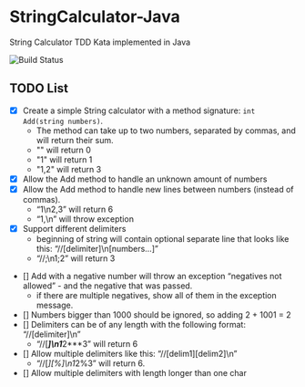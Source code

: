 # StringCalculator-Java
String Calculator TDD Kata implemented in Java

![Build Status](https://github.com/0xf0f17a/StringCalculator-Java/actions/workflows/testing.yml/badge.svg)

## TODO List

- [x] Create a simple String calculator with a method signature: `int Add(string numbers)`. 
  - The method can take up to two numbers, separated by commas, and will return their sum.
  - "" will return 0
  - "1" will return 1
  - "1,2" will return 3
- [x] Allow the Add method to handle an unknown amount of numbers
- [x] Allow the Add method to handle new lines between numbers (instead of commas).
  - “1\n2,3” will return 6
  - “1,\n” will throw exception 
- [x] Support different delimiters
  - beginning of string will contain optional separate line that looks like this: “//[delimiter]\n[numbers…]”
  - “//;\n1;2” will return 3
- [] Add with a negative number will throw an exception “negatives not allowed” - and the negative that was passed.
  - if there are multiple negatives, show all of them in the exception message.
- [] Numbers bigger than 1000 should be ignored, so adding 2 + 1001 = 2
- [] Delimiters can be of any length with the following format: “//[delimiter]\n”
  - “//[***]\n1***2***3” will return 6 
- [] Allow multiple delimiters like this: “//[delim1][delim2]\n”
  - “//[*][%]\n1*2%3” will return 6.
- [] Allow multiple delimiters with length longer than one char
